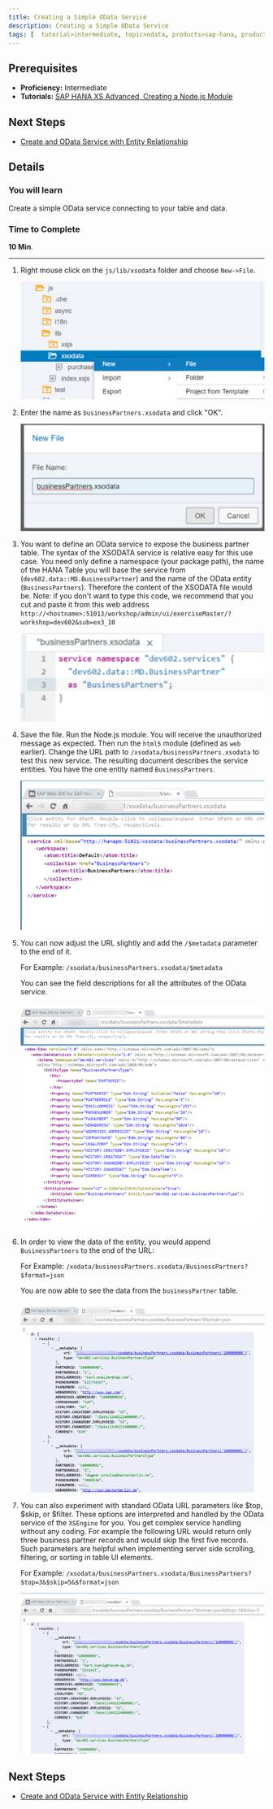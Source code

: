```yaml
---
title: Creating a Simple OData Service
description: Creating a Simple OData Service
tags: [  tutorial>intermediate, topic>odata, products>sap-hana, products>sap-hana\,-express-edition ]
---
```

## Prerequisites  
 - **Proficiency:** Intermediate
 - **Tutorials:** [SAP HANA XS Advanced, Creating a Node.js Module](http://www.sap.com/developer/tutorials/xsa-xsjs-xsodata.html)

## Next Steps
 - [Create and OData Service with Entity Relationship](http://www.sap.com/developer/tutorials/xsa-xsodata-entity.html)

## Details
### You will learn  
Create a simple OData service connecting to your table and data.

### Time to Complete
**10 Min**.

---

1. Right mouse click on the `js/lib/xsodata` folder and choose `New->File`. 

	![New file](1.png)
	
2. Enter the name as `businessPartners.xsodata` and click "OK".

	![file name](2.png)

3. You want to define an OData service to expose the business partner table. The syntax of the XSODATA service is relative easy for this use case. You need only define a namespace (your package path), the name of the HANA Table you will base the service from (`dev602.data::MD.BusinessPartner`) and the name of the OData entity (`BusinessPartners`). Therefore the content of the XSODATA file would be. Note: if you don't want to type this code, we recommend that you cut and paste it from this web address `http://<hostname>:51013/workshop/admin/ui/exerciseMaster/?workshop=dev602&sub=ex3_10`
	
	![odata service](3.png)
	
4. Save the file. Run the Node.js module. You will receive the unauthorized message as expected. Then run the `html5` module (defined as `web` earlier). Change the URL path to `/xsodata/businessPartners.xsodata` to test this new service. The resulting document describes the service entities.  You have the one entity named `BusinessPartners`. 

	![save file](4.png)

5. You can now adjust the URL slightly and add the `/$metadata` parameter to the end of it. 
	
	For Example: `/xsodata/businessPartners.xsodata/$metadata`
	
	You can see the field descriptions for all the attributes of the OData service.

	![access metadata](5.png)
	
6. In order to view the data of the entity, you would append `BusinessPartners` to the end of the URL:

	For Example:
	`/xodata/businessPartners.xsodata/BusinessPartners?$format=json`

	You are now able to see the data from the `businessPartner` table.  

	![Business Partner data](6.png)
7. You can also experiment with standard OData URL parameters like $top, $skip, or $filter.  These options are interpreted and handled by the OData service of the `XSEngine` for you.  You get complex service handling without any coding. For example the following URL would return only three business partner records and would skip the first five records.  Such parameters are helpful when implementing server side scrolling, filtering, or sorting in table UI elements.

	For Example:
	`/xsodata/businessPartners.xsodata/BusinessPartners?$top=3&$skip=5&$format=json`

	![output](7.png) 

## Next Steps
 - [Create and OData Service with Entity Relationship](http://www.sap.com/developer/tutorials/xsa-xsodata-entity.html)
